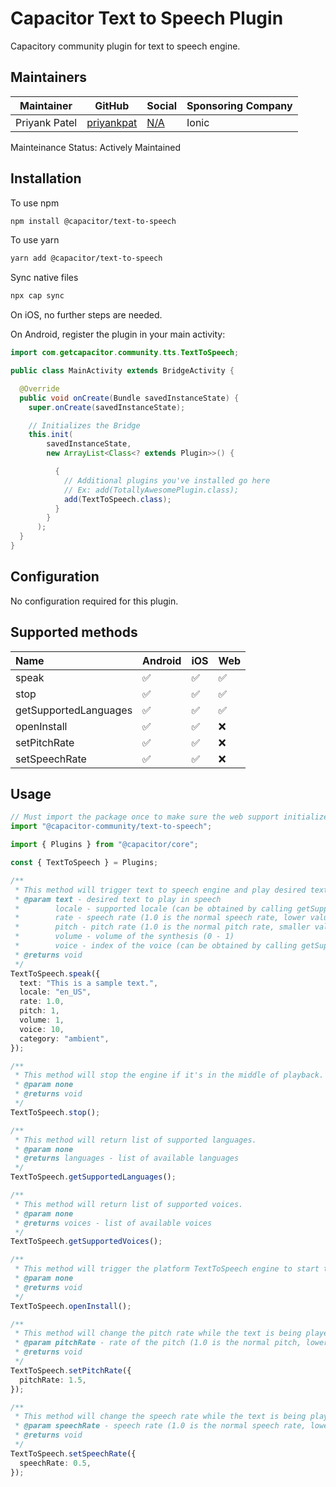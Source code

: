 # Capacitor Text to Speech Plugin

Capacitory community plugin for text to speech engine.

## Maintainers

| Maintainer    | GitHub                                      | Social                     | Sponsoring Company |
| ------------- | ------------------------------------------- | -------------------------- | ------------------ |
| Priyank Patel | [priyankpat](https://github.com/priyankpat) | [N/A](https://twitter.com) | Ionic              |

Mainteinance Status: Actively Maintained

## Installation

To use npm

```bash
npm install @capacitor/text-to-speech
```

To use yarn

```bash
yarn add @capacitor/text-to-speech
```

Sync native files

```bash
npx cap sync
```

On iOS, no further steps are needed.

On Android, register the plugin in your main activity:

```java
import com.getcapacitor.community.tts.TextToSpeech;

public class MainActivity extends BridgeActivity {

  @Override
  public void onCreate(Bundle savedInstanceState) {
    super.onCreate(savedInstanceState);

    // Initializes the Bridge
    this.init(
        savedInstanceState,
        new ArrayList<Class<? extends Plugin>>() {

          {
            // Additional plugins you've installed go here
            // Ex: add(TotallyAwesomePlugin.class);
            add(TextToSpeech.class);
          }
        }
      );
  }
}
```

## Configuration

No configuration required for this plugin.

## Supported methods

| Name                  | Android | iOS | Web |
| :-------------------- | :------ | :-- | :-- |
| speak                 | ✅      | ✅  | ✅  |
| stop                  | ✅      | ✅  | ✅  |
| getSupportedLanguages | ✅      | ✅  | ✅  |
| openInstall           | ✅      | ✅  | ❌  |
| setPitchRate          | ✅      | ✅  | ❌  |
| setSpeechRate         | ✅      | ✅  | ❌  |

## Usage

```typescript
// Must import the package once to make sure the web support initializes
import "@capacitor-community/text-to-speech";

import { Plugins } from "@capacitor/core";

const { TextToSpeech } = Plugins;

/**
 * This method will trigger text to speech engine and play desired text.
 * @param text - desired text to play in speech
 *        locale - supported locale (can be obtained by calling getSupportedLanguages())
 *        rate - speech rate (1.0 is the normal speech rate, lower values slow down the speech, greater values accelerate it)
 *        pitch - pitch rate (1.0 is the normal pitch rate, smaller value lowers the tone and greater value increases it)
 *        volume - volume of the synthesis (0 - 1)
 *        voice - index of the voice (can be obtained by calling getSupportedVoices()) (Android/Web Only)
 * @returns void
 */
TextToSpeech.speak({
  text: "This is a sample text.",
  locale: "en_US",
  rate: 1.0,
  pitch: 1,
  volume: 1,
  voice: 10,
  category: "ambient",
});

/**
 * This method will stop the engine if it's in the middle of playback.
 * @param none
 * @returns void
 */
TextToSpeech.stop();

/**
 * This method will return list of supported languages.
 * @param none
 * @returns languages - list of available languages
 */
TextToSpeech.getSupportedLanguages();

/**
 * This method will return list of supported voices.
 * @param none
 * @returns voices - list of available voices
 */
TextToSpeech.getSupportedVoices();

/**
 * This method will trigger the platform TextToSpeech engine to start the activity that installs the resource files on the device that are required for TTS to be operational.
 * @param none
 * @returns void
 */
TextToSpeech.openInstall();

/**
 * This method will change the pitch rate while the text is being played.
 * @param pitchRate - rate of the pitch (1.0 is the normal pitch, lower values lower the tone of the synthesized voice, greater values increase it)
 * @returns void
 */
TextToSpeech.setPitchRate({
  pitchRate: 1.5,
});

/**
 * This method will change the speech rate while the text is being played.
 * @param speechRate - speech rate (1.0 is the normal speech rate, lower values slow down the speech, greater values accelerate it)
 * @returns void
 */
TextToSpeech.setSpeechRate({
  speechRate: 0.5,
});
```
